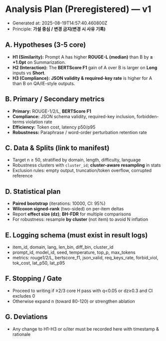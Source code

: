 # Analysis Plan (Preregistered) — v1
- Generated at: 2025-08-19T14:57:40.460800Z
- Principle: **가설 중심 / 변경 금지(변경 시 사유 기록)**

## A. Hypotheses (3-5 core)
- **H1 (Similarity):** Prompt A has higher **ROUGE-L (median)** than B by **≥ +1.0pt** on Summarization.
- **H2 (Interaction):** The **BERTScore F1** gain of A over B is larger on **Long** inputs vs **Short**.
- **H3 (Compliance):** **JSON validity & required-key rate** is higher for A than B on QA/IE-style outputs.

## B. Primary / Secondary metrics
- **Primary:** ROUGE-1/2/L, **BERTScore F1**
- **Compliance:** JSON schema validity, required-key inclusion, forbidden-terms violation rate
- **Efficiency:** Token cost, latency p50/p95
- **Robustness:** Paraphrase / word-order perturbation retention rate

## C. Data & Splits (link to manifest)
- Target n ≥ 50, stratified by domain, length, difficulty, language
- Robustness clusters with `cluster_id`; **cluster-aware resampling** in stats
- Exclusion rules: empty output, truncation/token overflow, corrupted reference

## D. Statistical plan
- **Paired bootstrap** (iterations: 10000, CI: 95%)
- **Wilcoxon signed-rank** (two-sided) on per-item deltas
- Report **effect size (dz)**; **BH-FDR** for multiple comparisons
- For robustness: resample **by cluster** (not item) to avoid N inflation

## E. Logging schema (must exist in result logs)
- item_id, domain, lang, len_bin, diff_bin, cluster_id
- prompt_id, model_id, seed, temperature, top_p, max_tokens
- metrics: rouge1/2/L, bertscore_f1, json_valid, req_keys_rate, forbid_viol, tok_cost, lat_p50, lat_p95

## F. Stopping / Gate
- Proceed to writing if ≥2/3 core H pass with q<0.05 or dz≥0.3 and CI excludes 0
- Otherwise expand n (toward 80-120) or strengthen ablation

## G. Deviations
- Any change to H1-H3 or o/iter must be recorded here with timestamp & rationale
